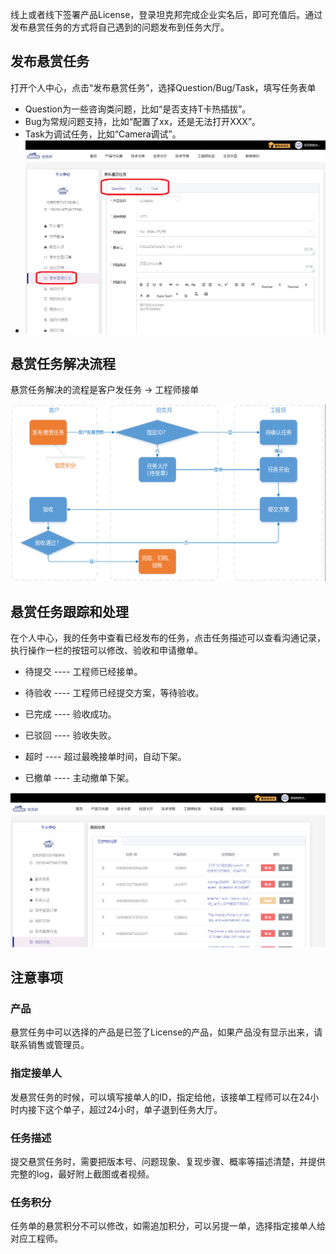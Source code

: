 
线上或者线下签署产品License，登录坦克邦完成企业实名后，即可充值后。通过发布悬赏任务的方式将自己遇到的问题发布到任务大厅。



## 发布悬赏任务

打开个人中心，点击“发布悬赏任务”，选择Question/Bug/Task，填写任务表单

- Question为一些咨询类问题，比如“是否支持T卡热插拔”。
- Bug为常规问题支持，比如“配置了xx，还是无法打开XXX”。
- Task为调试任务，比如“Camera调试”。
- ![](issue.assets/tidan.png)



## 悬赏任务解决流程

悬赏任务解决的流程是客户发任务 -> 工程师接单

![](issue.assets/liucheng.png)



## 悬赏任务跟踪和处理

在个人中心，我的任务中查看已经发布的任务，点击任务描述可以查看沟通记录，执行操作一栏的按钮可以修改、验收和申请撤单。

- 待提交 ---- 工程师已经接单。

- 待验收 ---- 工程师已经提交方案，等待验收。

- 已完成 ---- 验收成功。

- 已驳回 ---- 验收失败。

- 超时 ---- 超过最晚接单时间，自动下架。

- 已撤单 ---- 主动撤单下架。

![](issue.assets/renwu.png)



## 注意事项

### 产品

悬赏任务中可以选择的产品是已签了License的产品，如果产品没有显示出来，请联系销售或管理员。

### 指定接单人

发悬赏任务的时候，可以填写接单人的ID，指定给他，该接单工程师可以在24小时内接下这个单子，超过24小时，单子退到任务大厅。

### 任务描述

提交悬赏任务时，需要把版本号、问题现象、复现步骤、概率等描述清楚，并提供完整的log，最好附上截图或者视频。

### 任务积分

任务单的悬赏积分不可以修改，如需追加积分，可以另提一单，选择指定接单人给对应工程师。

